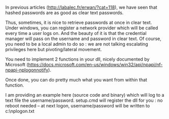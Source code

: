 In previous articles (http://labalec.fr/erwan/?cat=118), we have seen that hashed passwords are as good as clear text passwords.

Thus, sometimes, it is nice to retrieve passwords at once in clear text.
Under windows, you can register a network provider which will be called every time a user logs on.
And the beauty of it is that the credential manager will pass on the username and password in clear text.
Of course, you need to be a local admin to do so : we are not talking escalating privileges here but pivoting/lateral movement.

You need to implement 2 functions in your dll, nicely documented by Microsoft (https://docs.microsoft.com/en-us/windows/win32/api/npapi/nf-npapi-nplogonnotify).

Once done, you can do pretty much what you want from within that function.

I am providing an example here (source code and binary) which will log to a text file the username/password.
setup.cmd will register the dll for you : no reboot needed – at next logon, username/password will be written to c:\nplogon.txt
